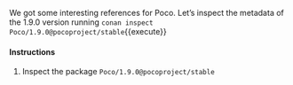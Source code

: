 We got some interesting references for Poco.
Let’s inspect the metadata of the 1.9.0 version running `conan inspect Poco/1.9.0@pocoproject/stable`{{execute}}

#### Instructions

1. Inspect the package `Poco/1.9.0@pocoproject/stable`
